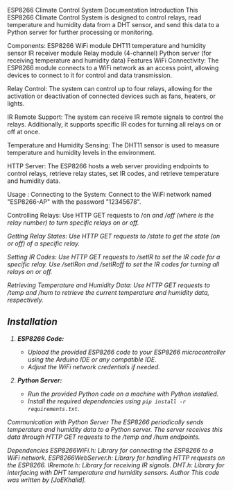 ESP8266 Climate Control System Documentation
Introduction
This ESP8266 Climate Control System is designed to control relays, read temperature and humidity data from a DHT sensor, and send this data to a Python server for further processing or monitoring.

Components: 
ESP8266 WiFi module
DHT11 temperature and humidity sensor
IR receiver module
Relay module (4-channel)
Python server (for receiving temperature and humidity data)
Features
WiFi Connectivity: The ESP8266 module connects to a WiFi network as an access point, allowing devices to connect to it for control and data transmission.

Relay Control: The system can control up to four relays, allowing for the activation or deactivation of connected devices such as fans, heaters, or lights.

IR Remote Support: The system can receive IR remote signals to control the relays. Additionally, it supports specific IR codes for turning all relays on or off at once.

Temperature and Humidity Sensing: The DHT11 sensor is used to measure temperature and humidity levels in the environment.

HTTP Server: The ESP8266 hosts a web server providing endpoints to control relays, retrieve relay states, set IR codes, and retrieve temperature and humidity data.

Usage :
Connecting to the System: Connect to the WiFi network named "ESP8266-AP" with the password "12345678".

Controlling Relays: Use HTTP GET requests to /on<i> and /off<i> (where <i> is the relay number) to turn specific relays on or off.

Getting Relay States: Use HTTP GET requests to /state<i> to get the state (on or off) of a specific relay.

Setting IR Codes: Use HTTP GET requests to /setIR<i> to set the IR code for a specific relay. Use /setIRon and /setIRoff to set the IR codes for turning all relays on or off.

Retrieving Temperature and Humidity Data: Use HTTP GET requests to /temp and /hum to retrieve the current temperature and humidity data, respectively.

## Installation

1. **ESP8266 Code:**
   - Upload the provided ESP8266 code to your ESP8266 microcontroller using the Arduino IDE or any compatible IDE.
   - Adjust the WiFi network credentials if needed.

2. **Python Server:**
   - Run the provided Python code on a machine with Python installed.
   - Install the required dependencies using `pip install -r requirements.txt`.

Communication with Python Server
The ESP8266 periodically sends temperature and humidity data to a Python server. The server receives this data through HTTP GET requests to the /temp and /hum endpoints.

Dependencies
ESP8266WiFi.h: Library for connecting the ESP8266 to a WiFi network.
ESP8266WebServer.h: Library for handling HTTP requests on the ESP8266.
IRremote.h: Library for receiving IR signals.
DHT.h: Library for interfacing with DHT temperature and humidity sensors.
Author
This code was written by [JoEKhalid].
